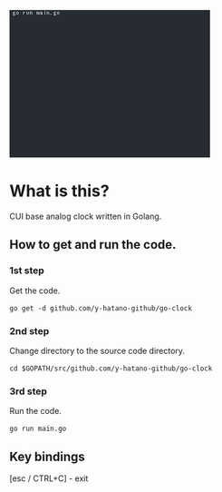 ![goclock](goclock.gif)

# What is this?
CUI base analog clock written in Golang.

## How to get and run the code.
### 1st step
Get the code.
```
go get -d github.com/y-hatano-github/go-clock
```
### 2nd step
Change directory to the source code directory.
```
cd $GOPATH/src/github.com/y-hatano-github/go-clock
```
### 3rd step
Run the code.
```
go run main.go
```

## Key bindings
[esc / CTRL+C] - exit<br>
